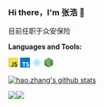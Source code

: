 ### Hi there，I'm 张浩 👋

目前任职于众安保险

**Languages and Tools:**  

<code><img height="20" src="https://raw.githubusercontent.com/github/explore/80688e429a7d4ef2fca1e82350fe8e3517d3494d/topics/javascript/javascript.png"></code>
<code><img height="20" src="https://raw.githubusercontent.com/github/explore/80688e429a7d4ef2fca1e82350fe8e3517d3494d/topics/typescript/typescript.png"></code>
<code><img height="20" src="https://raw.githubusercontent.com/github/explore/80688e429a7d4ef2fca1e82350fe8e3517d3494d/topics/react/react.png"></code>
<code><img height="20" src="https://raw.githubusercontent.com/github/explore/80688e429a7d4ef2fca1e82350fe8e3517d3494d/topics/nodejs/nodejs.png"></code>

[![hao.zhang's github stats](https://github-readme-stats.vercel.app/api?username=zhanghao-zhoushan)](https://github.com/anuraghazra/github-readme-stats)

<a href="https://github.com/zhanghao-zhoushan/blog">
  <img align="left" src="https://github-readme-stats.anuraghazra1.vercel.app/api/pin/?username=zhanghao-zhoushan&repo=blog" />
</a>

<a href="https://github.com/zhanghao-zhoushan/LeetCode-Notes">
  <img align="left" src="https://github-readme-stats.anuraghazra1.vercel.app/api/pin/?username=zhanghao-zhoushan&repo=LeetCode-Notes" />
</a>
